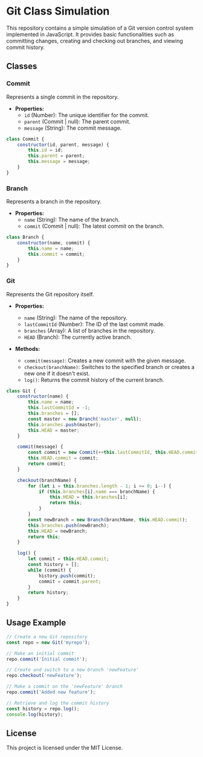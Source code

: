 # Git Class Simulation

This repository contains a simple simulation of a Git version control system implemented in JavaScript. It provides basic functionalities such as committing changes, creating and checking out branches, and viewing commit history.

## Classes

### Commit
Represents a single commit in the repository.
- **Properties:**
  - `id` (Number): The unique identifier for the commit.
  - `parent` (Commit | null): The parent commit.
  - `message` (String): The commit message.

```javascript
class Commit {
	constructor(id, parent, message) {
		this.id = id;
		this.parent = parent;
		this.message = message;
	}
}
```

### Branch
Represents a branch in the repository.
- **Properties:**
  - `name` (String): The name of the branch.
  - `commit` (Commit | null): The latest commit on the branch.

```javascript
class Branch {
	constructor(name, commit) {
		this.name = name;
		this.commit = commit;
	}
}
```

### Git
Represents the Git repository itself.
- **Properties:**
  - `name` (String): The name of the repository.
  - `lastCommitId` (Number): The ID of the last commit made.
  - `branches` (Array): A list of branches in the repository.
  - `HEAD` (Branch): The currently active branch.
  
- **Methods:**
  - `commit(message)`: Creates a new commit with the given message.
  - `checkout(branchName)`: Switches to the specified branch or creates a new one if it doesn't exist.
  - `log()`: Returns the commit history of the current branch.

```javascript
class Git {
	constructor(name) {
		this.name = name;
		this.lastCommitId = -1;
		this.branches = [];
		const master = new Branch('master', null);
		this.branches.push(master);
		this.HEAD = master;
	}

	commit(message) {
		const commit = new Commit(++this.lastCommitId, this.HEAD.commit, message);
		this.HEAD.commit = commit;
		return commit;
	}

	checkout(branchName) {
		for (let i = this.branches.length - 1; i >= 0; i--) {
			if (this.branches[i].name === branchName) {
				this.HEAD = this.branches[i];
				return this;
			}
		}
		const newBranch = new Branch(branchName, this.HEAD.commit);
		this.branches.push(newBranch);
		this.HEAD = newBranch;
		return this;
	}

	log() {
		let commit = this.HEAD.commit;
		const history = [];
		while (commit) {
			history.push(commit);
			commit = commit.parent;
		}
		return history;
	}
}
```

## Usage Example

```javascript
// Create a new Git repository
const repo = new Git('myrepo');

// Make an initial commit
repo.commit('Initial commit');

// Create and switch to a new branch 'newFeature'
repo.checkout('newFeature');

// Make a commit on the 'newFeature' branch
repo.commit('Added new feature');

// Retrieve and log the commit history
const history = repo.log();
console.log(history);
```

## License

This project is licensed under the MIT License.
